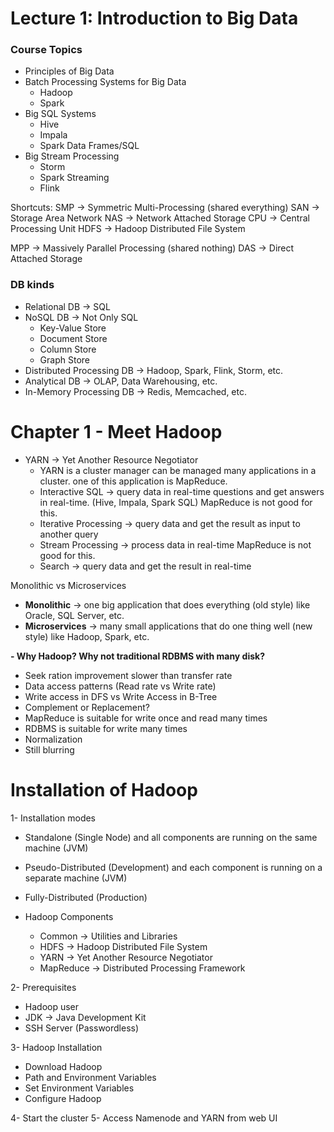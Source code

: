 # Lecture 1: Introduction to Big Data

### Course Topics

- Principles of Big Data
- Batch Processing Systems for Big Data
  - Hadoop
  - Spark
- Big SQL Systems
  - Hive
  - Impala
  - Spark Data Frames/SQL
- Big Stream Processing
  - Storm
  - Spark Streaming
  - Flink

Shortcuts:
SMP -> Symmetric Multi-Processing (shared everything)
SAN -> Storage Area Network
NAS -> Network Attached Storage
CPU -> Central Processing Unit
HDFS -> Hadoop Distributed File System

MPP -> Massively Parallel Processing (shared nothing)
DAS -> Direct Attached Storage

### DB kinds

- Relational DB -> SQL
- NoSQL DB -> Not Only SQL
  - Key-Value Store
  - Document Store
  - Column Store
  - Graph Store
- Distributed Processing DB -> Hadoop, Spark, Flink, Storm, etc.
- Analytical DB -> OLAP, Data Warehousing, etc.
- In-Memory Processing DB -> Redis, Memcached, etc.

# Chapter 1 - Meet Hadoop

- YARN -> Yet Another Resource Negotiator
  - YARN is a cluster manager can be managed many applications in a cluster. one of this application is MapReduce.
  - Interactive SQL -> query data in real-time questions and get answers in real-time. (Hive, Impala, Spark SQL) MapReduce is not good for this.
  - Iterative Processing -> query data and get the result as input to another query
  - Stream Processing -> process data in real-time MapReduce is not good for this.
  - Search -> query data and get the result in real-time

Monolithic vs Microservices

- **Monolithic** -> one big application that does everything (old style) like Oracle, SQL Server, etc.
- **Microservices** -> many small applications that do one thing well (new style) like Hadoop, Spark, etc.

**- Why Hadoop? Why not traditional RDBMS with many disk?**

- Seek ration improvement slower than transfer rate
- Data access patterns (Read rate vs Write rate)
- Write access in DFS vs Write Access in B-Tree
- Complement or Replacement?
- MapReduce is suitable for write once and read many times
- RDBMS is suitable for write many times
- Normalization
- Still blurring

# Installation of Hadoop

1- Installation modes

- Standalone (Single Node) and all components are running on the same machine (JVM)
- Pseudo-Distributed (Development) and each component is running on a separate machine (JVM)
- Fully-Distributed (Production)

- Hadoop Components
  - Common -> Utilities and Libraries
  - HDFS -> Hadoop Distributed File System
  - YARN -> Yet Another Resource Negotiator
  - MapReduce -> Distributed Processing Framework

2- Prerequisites

- Hadoop user
- JDK -> Java Development Kit
- SSH Server (Passwordless)

3- Hadoop Installation

- Download Hadoop
- Path and Environment Variables
- Set Environment Variables
- Configure Hadoop

4- Start the cluster
5- Access Namenode and YARN from web UI
